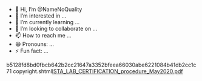 - 👋 Hi, I’m @NameNoQuality
- 👀 I’m interested in ...
- 🌱 I’m currently learning ...
- 💞️ I’m looking to collaborate on ...
- 📫 How to reach me ...
- 😄 Pronouns: ...
- ⚡ Fun fact: ...

<!---
NameNoQuality/NameNoQuality is a ✨ special ✨ repository because its `README.md` (this file) appears on your GitHub profile.
You can click the Preview link to take a look at your changes.
--->
b5128fd8bd0fbcb642b2cc21647a3352bfeea66030abe6221084b41db2cc1c71  copyright.shtml[ISTA_LAB_CERTIFICATION_procedure_May2020.pdf](https://github.com/user-attachments/files/17331652/ISTA_LAB_CERTIFICATION_procedure_May2020.pdf)
